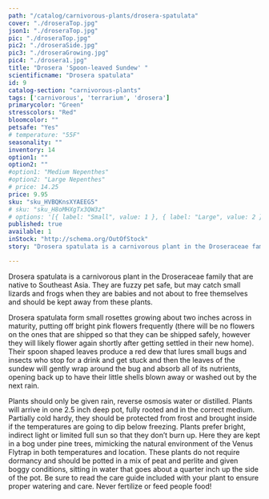 ```yaml
---
path: "/catalog/carnivorous-plants/drosera-spatulata"
cover: "./droseraTop.jpg"
json1: "./droseraTop.jpg"
pic: "./droseraTop.jpg"
pic2: "./droseraSide.jpg"
pic3: "./droseraGrowing.jpg"
pic4: "./drosera1.jpg"
title: "Drosera 'Spoon-leaved Sundew' "
scientificname: "Drosera spatulata"
id: 9 
catalog-section: "carnivorous-plants"
tags: ['carnivorous', 'terrarium', 'drosera']
primarycolor: "Green"
stresscolors: "Red"
bloomcolor: ""
petsafe: "Yes"
# temperature: "55F"
seasonality: ""
inventory: 14
option1: ""
option2: ""
#option1: "Medium Nepenthes"
#option2: "Large Nepenthes"
# price: 14.25
price: 9.95
sku: "sku_HVBQKnsXYAEEG5"
# sku: "sku_H8oMHXgTx3QW3z"
# options: '[{ label: "Small", value: 1 }, { label: "Large", value: 2 }]'
published: true
available: 1
inStock: "http://schema.org/OutOfStock"
story: "Drosera spatulata is a carnivorous plant in the Droseraceae family that are native to Southeast Asia."

---
```

Drosera spatulata is a carnivorous plant in the Droseraceae family that are native to Southeast Asia. They are fuzzy pet safe, but may catch small lizards and frogs when they are babies and not about to free themselves and should be kept away from these plants.

Drosera spatulata form small rosettes growing about two inches across in maturity, putting off bright pink flowers frequently (there will be no flowers on the ones that are shipped so that they can be shipped safely, however they will likely flower again shortly after getting settled in their new home). Their spoon shaped leaves produce a red dew that lures small bugs and insects who stop for a drink and get stuck and then the leaves of the sundew will gently wrap around the bug and absorb all of its nutrients, opening back up to have their little shells blown away or washed out by the next rain.

Plants should only be given rain, reverse osmosis water or distilled. Plants will arrive in one 2.5 inch deep pot, fully rooted and in the correct medium. Partially cold hardy, they should be protected from frost and brought inside if the temperatures are going to dip below freezing. Plants prefer bright, indirect light or limited full sun so that they don’t burn up. Here they are kept in a bog under pine trees, mimicking the natural environment of the Venus Flytrap in both temperatures and location. These plants do not require dormancy and should be potted in a mix of peat and perlite and given boggy conditions, sitting in water that goes about a quarter inch up the side of the pot. Be sure to read the care guide included with your plant to ensure proper watering and care. Never fertilize or feed people food!

